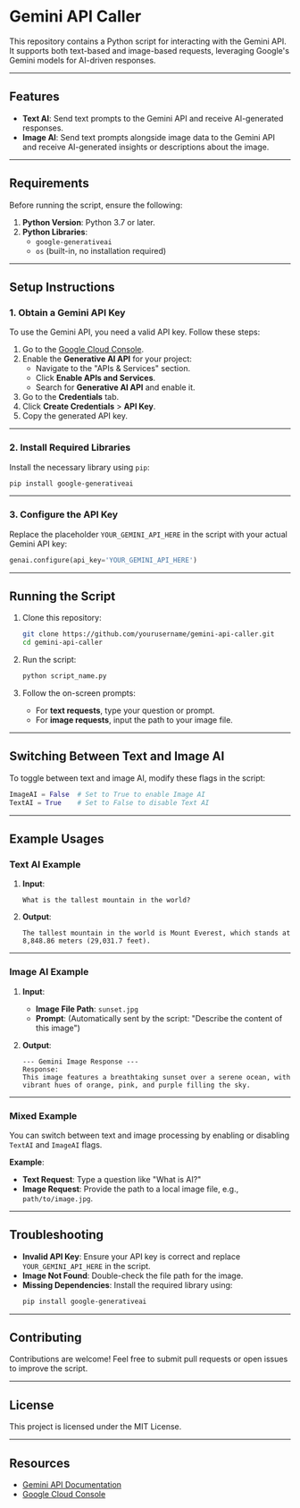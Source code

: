 # Gemini API Caller

This repository contains a Python script for interacting with the Gemini API. It supports both text-based and image-based requests, leveraging Google's Gemini models for AI-driven responses.

---

## Features

- **Text AI**: Send text prompts to the Gemini API and receive AI-generated responses.
- **Image AI**: Send text prompts alongside image data to the Gemini API and receive AI-generated insights or descriptions about the image.

---

## Requirements

Before running the script, ensure the following:

1. **Python Version**: Python 3.7 or later.
2. **Python Libraries**:
   - `google-generativeai`
   - `os` (built-in, no installation required)

---

## Setup Instructions

### 1. **Obtain a Gemini API Key**

To use the Gemini API, you need a valid API key. Follow these steps:

1. Go to the [Google Cloud Console](https://console.cloud.google.com/).
2. Enable the **Generative AI API** for your project:
   - Navigate to the "APIs & Services" section.
   - Click **Enable APIs and Services**.
   - Search for **Generative AI API** and enable it.
3. Go to the **Credentials** tab.
4. Click **Create Credentials** > **API Key**.
5. Copy the generated API key.

---

### 2. **Install Required Libraries**

Install the necessary library using `pip`:
```bash
pip install google-generativeai
```

---

### 3. **Configure the API Key**

Replace the placeholder `YOUR_GEMINI_API_HERE` in the script with your actual Gemini API key:
```python
genai.configure(api_key='YOUR_GEMINI_API_HERE')
```

---

## Running the Script

1. Clone this repository:
   ```bash
   git clone https://github.com/yourusername/gemini-api-caller.git
   cd gemini-api-caller
   ```

2. Run the script:
   ```bash
   python script_name.py
   ```

3. Follow the on-screen prompts:
   - For **text requests**, type your question or prompt.
   - For **image requests**, input the path to your image file.

---

## Switching Between Text and Image AI

To toggle between text and image AI, modify these flags in the script:
```python
ImageAI = False  # Set to True to enable Image AI
TextAI = True    # Set to False to disable Text AI
```

---

## Example Usages

### Text AI Example

1. **Input**:
   ```
   What is the tallest mountain in the world?
   ```

2. **Output**:
   ```
   The tallest mountain in the world is Mount Everest, which stands at 8,848.86 meters (29,031.7 feet).
   ```

---

### Image AI Example

1. **Input**:
   - **Image File Path**: `sunset.jpg`
   - **Prompt**: (Automatically sent by the script: "Describe the content of this image")

2. **Output**:
   ```
   --- Gemini Image Response ---
   Response:
   This image features a breathtaking sunset over a serene ocean, with vibrant hues of orange, pink, and purple filling the sky.
   ```

---

### Mixed Example

You can switch between text and image processing by enabling or disabling `TextAI` and `ImageAI` flags.

**Example**:
- **Text Request**: Type a question like "What is AI?"
- **Image Request**: Provide the path to a local image file, e.g., `path/to/image.jpg`.

---

## Troubleshooting

- **Invalid API Key**: Ensure your API key is correct and replace `YOUR_GEMINI_API_HERE` in the script.
- **Image Not Found**: Double-check the file path for the image.
- **Missing Dependencies**: Install the required library using:
  ```bash
  pip install google-generativeai
  ```

---

## Contributing

Contributions are welcome! Feel free to submit pull requests or open issues to improve the script.

---

## License

This project is licensed under the MIT License.

---

## Resources

- [Gemini API Documentation](https://developers.generativeai.google.com/)
- [Google Cloud Console](https://console.cloud.google.com/)

